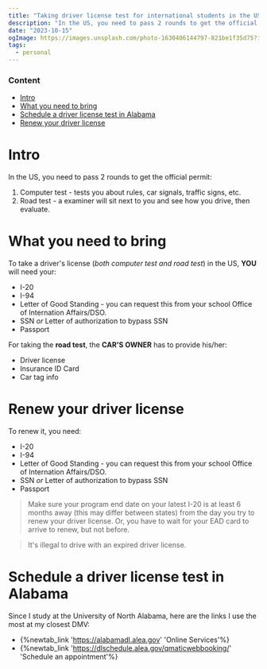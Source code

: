 ```yaml
---
title: "Taking driver license test for international students in the US"
description: "In the US, you need to pass 2 rounds to get the official permit: 1. Computer test - tests you about rules, car signals, traffic signs, etc. 2. Road test - a examiner will sit next to you and see how you drive, then evaluate"
date: "2023-10-15"
ogImage: https://images.unsplash.com/photo-1630406144797-821be1f35d75?ixlib=rb-4.0.3&ixid=M3wxMjA3fDB8MHxwaG90by1wYWdlfHx8fGVufDB8fHx8fA%3D%3D&auto=format&fit=crop&w=2070&q=80
tags:
  - personal
---
```


### Content

- [Intro](#intro)
- [What you need to bring](#what-you-need-to-bring)
- [Schedule a driver license test in Alabama](#schedule-a-driver-license-test-in-alabama)
- [Renew your driver license](#renew-your-driver-license)

# Intro

In the US, you need to pass 2 rounds to get the official permit:

1. Computer test - tests you about rules, car signals, traffic signs, etc.
2. Road test - a examiner will sit next to you and see how you drive, then evaluate.

# What you need to bring

To take a driver's license (_both computer test and road test_) in the US, **YOU** will need your:

- I-20
- I-94
- Letter of Good Standing - you can request this from your school Office of Internation Affairs/DSO.
- SSN _or_ Letter of authorization to bypass SSN
- Passport

For taking the **road test**, the **CAR'S OWNER** has to provide his/her:

- Driver license
- Insurance ID Card
- Car tag info

# Renew your driver license

To renew it, you need:

- I-20
- I-94
- Letter of Good Standing - you can request this from your school Office of Internation Affairs/DSO.
- SSN _or_ Letter of authorization to bypass SSN
- Passport

> Make sure your program end date on your latest I-20 is at least 6 months away (this may differ between states) from the day you try to renew your driver license. Or, you have to wait for your EAD card to arrive to renew, but not before.

> It's illegal to drive with an expired driver license.

# Schedule a driver license test in Alabama

Since I study at the University of North Alabama, here are the links I use the most at my closest DMV:

- {%newtab_link 'https://alabamadl.alea.gov' 'Online Services'%}
- {%newtab_link 'https://dlschedule.alea.gov/qmaticwebbooking/' 'Schedule an appointment'%}

